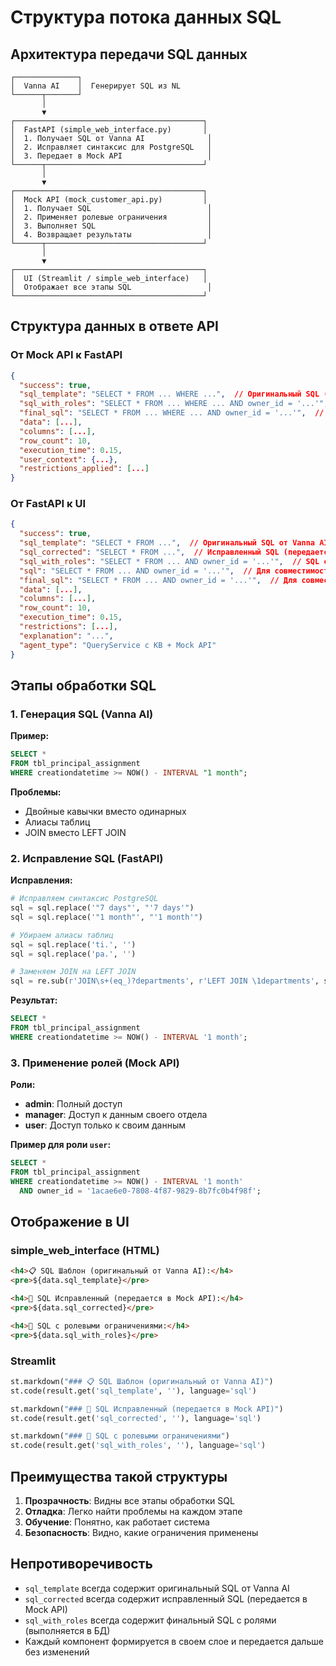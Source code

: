 # Структура потока данных SQL

## Архитектура передачи SQL данных

```
┌──────────────┐
│  Vanna AI    │  Генерирует SQL из NL
└──────┬───────┘
       │
       ▼
┌──────────────────────────────────────────┐
│  FastAPI (simple_web_interface.py)       │
│  1. Получает SQL от Vanna AI              │
│  2. Исправляет синтаксис для PostgreSQL   │
│  3. Передает в Mock API                   │
└──────┬───────────────────────────────────┘
       │
       ▼
┌──────────────────────────────────────────┐
│  Mock API (mock_customer_api.py)         │
│  1. Получает SQL                          │
│  2. Применяет ролевые ограничения         │
│  3. Выполняет SQL                         │
│  4. Возвращает результаты                 │
└──────┬───────────────────────────────────┘
       │
       ▼
┌──────────────────────────────────────────┐
│  UI (Streamlit / simple_web_interface)   │
│  Отображает все этапы SQL                 │
└──────────────────────────────────────────┘
```

## Структура данных в ответе API

### От Mock API к FastAPI

```json
{
  "success": true,
  "sql_template": "SELECT * FROM ... WHERE ...",  // Оригинальный SQL (который получил Mock API)
  "sql_with_roles": "SELECT * FROM ... WHERE ... AND owner_id = '...'",  // SQL с ролями
  "final_sql": "SELECT * FROM ... WHERE ... AND owner_id = '...'",  // Для совместимости
  "data": [...],
  "columns": [...],
  "row_count": 10,
  "execution_time": 0.15,
  "user_context": {...},
  "restrictions_applied": [...]
}
```

### От FastAPI к UI

```json
{
  "success": true,
  "sql_template": "SELECT * FROM ...",  // Оригинальный SQL от Vanna AI (до исправлений)
  "sql_corrected": "SELECT * FROM ...",  // Исправленный SQL (передается в Mock API)
  "sql_with_roles": "SELECT * FROM ... AND owner_id = '...'",  // SQL с ролями
  "sql": "SELECT * FROM ... AND owner_id = '...'",  // Для совместимости
  "final_sql": "SELECT * FROM ... AND owner_id = '...'",  // Для совместимости
  "data": [...],
  "columns": [...],
  "row_count": 10,
  "execution_time": 0.15,
  "restrictions": [...],
  "explanation": "...",
  "agent_type": "QueryService с KB + Mock API"
}
```

## Этапы обработки SQL

### 1. Генерация SQL (Vanna AI)

**Пример:**
```sql
SELECT *
FROM tbl_principal_assignment
WHERE creationdatetime >= NOW() - INTERVAL "1 month";
```

**Проблемы:**
- Двойные кавычки вместо одинарных
- Алиасы таблиц
- JOIN вместо LEFT JOIN

### 2. Исправление SQL (FastAPI)

**Исправления:**
```python
# Исправляем синтаксис PostgreSQL
sql = sql.replace('"7 days"', "'7 days'")
sql = sql.replace('"1 month"', "'1 month'")

# Убираем алиасы таблиц
sql = sql.replace('ti.', '')
sql = sql.replace('pa.', '')

# Заменяем JOIN на LEFT JOIN
sql = re.sub(r'JOIN\s+(eq_)?departments', r'LEFT JOIN \1departments', sql)
```

**Результат:**
```sql
SELECT *
FROM tbl_principal_assignment
WHERE creationdatetime >= NOW() - INTERVAL '1 month';
```

### 3. Применение ролей (Mock API)

**Роли:**
- **admin**: Полный доступ
- **manager**: Доступ к данным своего отдела
- **user**: Доступ только к своим данным

**Пример для роли `user`:**
```sql
SELECT *
FROM tbl_principal_assignment
WHERE creationdatetime >= NOW() - INTERVAL '1 month'
  AND owner_id = '1acae6e0-7808-4f87-9829-8b7fc0b4f98f';
```

## Отображение в UI

### simple_web_interface (HTML)

```html
<h4>📋 SQL Шаблон (оригинальный от Vanna AI):</h4>
<pre>${data.sql_template}</pre>

<h4>🔧 SQL Исправленный (передается в Mock API):</h4>
<pre>${data.sql_corrected}</pre>

<h4>🔐 SQL с ролевыми ограничениями:</h4>
<pre>${data.sql_with_roles}</pre>
```

### Streamlit

```python
st.markdown("### 📋 SQL Шаблон (оригинальный от Vanna AI)")
st.code(result.get('sql_template', ''), language='sql')

st.markdown("### 🔧 SQL Исправленный (передается в Mock API)")
st.code(result.get('sql_corrected', ''), language='sql')

st.markdown("### 🔐 SQL с ролевыми ограничениями")
st.code(result.get('sql_with_roles', ''), language='sql')
```

## Преимущества такой структуры

1. **Прозрачность**: Видны все этапы обработки SQL
2. **Отладка**: Легко найти проблемы на каждом этапе
3. **Обучение**: Понятно, как работает система
4. **Безопасность**: Видно, какие ограничения применены

## Непротиворечивость

- `sql_template` всегда содержит оригинальный SQL от Vanna AI
- `sql_corrected` всегда содержит исправленный SQL (передается в Mock API)
- `sql_with_roles` всегда содержит финальный SQL с ролями (выполняется в БД)
- Каждый компонент формируется в своем слое и передается дальше без изменений



